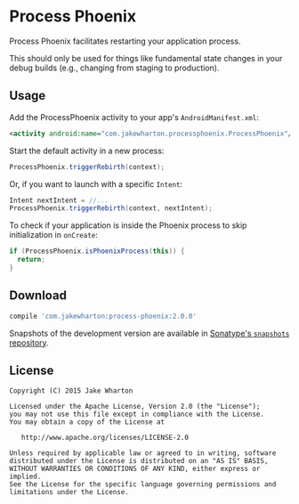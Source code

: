 Process Phoenix
===============

Process Phoenix facilitates restarting your application process.

This should only be used for things like fundamental state changes in your debug builds (e.g.,
changing from staging to production).



Usage
-----

Add the ProcessPhoenix activity to your app's `AndroidManifest.xml`:

```xml
<activity android:name="com.jakewharton.processphoenix.ProcessPhoenix"/>
```

Start the default activity in a new process:
```java
ProcessPhoenix.triggerRebirth(context);
```

Or, if you want to launch with a specific `Intent`:
```java
Intent nextIntent = //...
ProcessPhoenix.triggerRebirth(context, nextIntent);
```

To check if your application is inside the Phoenix process to skip initialization in `onCreate`:
```java
if (ProcessPhoenix.isPhoenixProcess(this)) {
  return;
}
```



Download
--------

```groovy
compile 'com.jakewharton:process-phoenix:2.0.0'
```

Snapshots of the development version are available in [Sonatype's `snapshots` repository][snap].



License
-------

    Copyright (C) 2015 Jake Wharton

    Licensed under the Apache License, Version 2.0 (the "License");
    you may not use this file except in compliance with the License.
    You may obtain a copy of the License at

       http://www.apache.org/licenses/LICENSE-2.0

    Unless required by applicable law or agreed to in writing, software
    distributed under the License is distributed on an "AS IS" BASIS,
    WITHOUT WARRANTIES OR CONDITIONS OF ANY KIND, either express or implied.
    See the License for the specific language governing permissions and
    limitations under the License.




 [snap]: https://oss.sonatype.org/content/repositories/snapshots/
